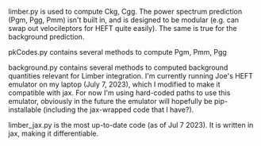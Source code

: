 limber.py is used to compute Ckg, Cgg. The power spectrum prediction (Pgm, Pgg, Pmm) isn't built in, and is designed to be modular (e.g. can swap out velocileptors for HEFT quite easily). The same is true for the background prediction.

pkCodes.py contains several methods to compute Pgm, Pmm, Pgg

background.py contains several methods to computed background quantities relevant for Limber integration. I'm currently running Joe's HEFT emulator on my laptop (July 7, 2023), which I modified to make it compatible with jax. For now I'm using hard-coded paths to use this emulator, obviously in the future the emulator will hopefully be pip-installable (including the jax-wrapped code that I have?).

limber_jax.py is the most up-to-date code (as of Jul 7 2023). It is written in jax, making it differentiable.
